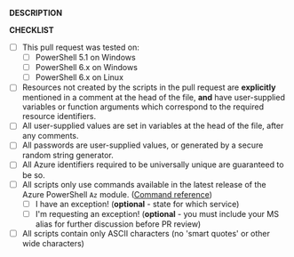 __DESCRIPTION__

<!-- Please include a brief description of your changes. -->

__CHECKLIST__

<!--
    Filling in this checklist is mandatory! If you don't, your pull request
    will be rejected without further review. All required checkboxes must be green
    for pull request processing to begin.
-->

- [ ] This pull request was tested on:
  - [ ] PowerShell 5.1 on Windows
  - [ ] PowerShell 6.x on Windows
  - [ ] PowerShell 6.x on Linux
- [ ] Resources not created by the scripts in the pull request are __explicitly__ mentioned in a comment at the head of the file, __and__ have user-supplied variables or function arguments which correspond to the required resource identifiers.
- [ ] All user-supplied values are set in variables at the head of the file, after any comments.
- [ ] All passwords are user-supplied values, or generated by a secure random string generator.
- [ ] All Azure identifiers required to be universally unique are guaranteed to be so. 
- [ ] All scripts only use commands available in the latest release of the Azure PowerShell `Az` module. ([Command reference](https://docs.microsoft.com/en-us/powershell/module/?term=Az.))
  - [ ] I have an exception! (__optional__ - state for which service)
  - [ ] I'm requesting an exception! (__optional__ - you must include your MS alias for further discussion before PR review)
- [ ] All scripts contain only ASCII characters (no 'smart quotes' or other wide characters)
